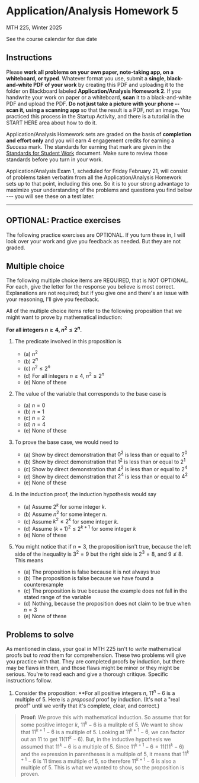# Application/Analysis Homework 5

MTH 225, Winter 2025

See the course calendar for due date

## Instructions

Please **work all problems on your own paper, note-taking app, on a whiteboard, or typed**. Whatever format you use, submit a **single, black-and-white PDF of your work** by creating this PDF and uploading it to the folder on Blackboard labeled **Application/Analysis Homework 2**. If you handwrite your work on paper or a whiteboard, **scan** it to a black-and-white PDF and upload the PDF. **Do not just take a picture with your phone -- scan it, using a scanning app** so that the result is a PDF, not an image. You practiced this process in the Startup Activity, and there is a tutorial in the START HERE area about how to do it. 

Application/Analysis Homework sets are graded on the basis of **completion and effort only** and you will earn 4 engagement credits for earning a *Success* mark. The standards for earning that mark are given in the [Standards for Student Work](https://github.com/RobertTalbert/discretecs/blob/master/MTH225-Winter2025/course-docs/Standards%20for%20Student%20Work%20MTH%20225%20W25.md) document. Make sure to review those standards before you turn in your work. 

Application/Analysis Exam 1, scheduled for Friday February 21, will consist of problems taken verbatim from all the Application/Analysis Homework sets up to that point, including this one. So it is to your strong advantage to maximize your understanding of the problems and questions you find below --- you will see these on a test later.  


---

## OPTIONAL: Practice exercises 

The following practice exercises are OPTIONAL. If you turn these in, I will look over your work and give you feedback as needed. But they are not graded. 



 
## Multiple choice

The following multiple choice items are REQUIRED, that is NOT OPTIONAL. For each, give the letter for the response you believe is most correct. Explanations are not required; but if you give one and there's an issue with your reasoning, I'll give you feedback. 

All of the multiple choice items refer to the following proposition that we might want to prove by mathematical induction: 

**For all integers $n \geq 4$, $n^2 \leq 2^n$.**

1. The predicate involved in this proposition is 
   - (a) $n^2$
   - (b) $2^n$ 
   - (c) $n^2 \leq 2^n$
   - (d) For all integers $n \geq 4$, $n^2 \leq 2^n$
   - (e) None of these  

2. The value of the variable that corresponds to the base case is 
   - (a) $n = 0$
   - (b) $n = 1$
   - (c) $n = 2$
   - (d) $n = 4$ 
   - (e) None of these 
  
3. To prove the base case, we would need to 
   - (a) Show by direct demonstration that $0^2$ is less than or equal to $2^0$
   - (b) Show by direct demonstration that $1^2$ is less than or equal to $2^1$
   - (c) Show by direct demonstration that $4^2$ is less than or equal to $2^4$
   - (d) Show by direct demonstration that $2^4$ is less than or equal to $4^2$
   - (e) None of these 

4. In the induction proof, the induction hypothesis would say 
   - (a) Assume $2^k$ for some integer $k$. 
   - (b) Assume $n^2$ for some integer $n$.
   - (c) Assume $k^2 \leq 2^k$ for some integer $k$. 
   - (d) Assume $(k+1)^2 \leq 2^{k+1}$ for some integer $k$
   - (e) None of these 

5. You might notice that if $n = 3$, the proposition isn't true, because the left side of the inequality is $3^2 = 9$ but the right side is $2^3 = 8$, and $9 \not \leq 8$. This means
   - (a) The proposition is false because it is not always true 
   - (b) The proposition is false because we have found a counterexample  
   - (c) The proposition is true because the example does not fall in the stated range of the variable
   - (d) Nothing, because the proposition does not claim to be true when $n = 3$ 
   - (e) None of these 




## Problems to solve 

As mentioned in class, your goal in MTH 225 isn't to *write* mathematical proofs but to *read* them for comprehension. These two problems will give you practice with that. They are completed proofs by induction, but there may be flaws in them, and those flaws might be minor or they might be serious. You're to read each and give a thorough critique. Specific instructions follow. 

1. Consider the proposition: **For all positive integers $n$, $11^n - 6$ is a multiple of $5$. Here is a *proposed* proof by induction. (It's not a "real proof" until we verify that it's complete, clear, and correct.)

>**Proof:** We prove this with mathematical induction. So assume that for some positive integer $k$, $11^k - 6$ is a mulitple of $5$. We want to show that $11^{k+1} - 6$ is a multiple of $5$. Looking at $11^{k+1} - 6$, we can factor out an $11$ to get $11(11^k - 6)$. But, in the inductive hypothesis we assumed that $11^k-6$ is a multiple of $5$. Since $11^{k+1} - 6 = 11(11^k - 6)$ and the expression in parentheses is a multiple of $5$, it means that $11^{k+1} - 6$ is $11$ times a multiple of $5$, so therefore $11^{k+1} - 6$ is also a multiple of $5$. This is what we wanted to show, so the proposition is proven. 

